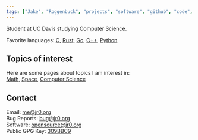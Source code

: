 ```yaml
---
tags: ["Jake", "Roggenbuck", "projects", "software", "github", "code", "product", "manager", "machine learning"]
---
```


Student at UC Davis studying Computer Science.<br>

Favorite languages: [C](https://github.com/JakeRoggenbuck?tab=repositories&q=&type=&language=c&sort=stargazers), [Rust](https://github.com/JakeRoggenbuck?tab=repositories&q=&type=&language=rust&sort=stargazers), [Go](https://github.com/JakeRoggenbuck?tab=repositories&q=&type=&language=go&sort=stargazers), [C++](https://github.com/JakeRoggenbuck?tab=repositories&q=&type=&language=c%2B%2B&sort=stargazers), [Python](https://github.com/JakeRoggenbuck?tab=repositories&q=&type=&language=python&sort=stargazers)

## Topics of interest
Here are some pages about topics I am interest in:<br>
[Math](math), [Space](space), [Computer Science](projects)

<!--
<br>

{{< timeline >}}

{{< timelineItem icon="code" header="AggieWorks" badge="UC Davis" subheader="AggieWorks @ UC Davis" >}}
Currently working as Director of Engineering and helping build <a href="https://clubly.org?source=jr0.org">Clubly.org</a>. View all of our products at <a href="https://aggieworks.org">AggieWorks.org</a>
{{< /timelineItem >}}

{{< /timeline >}}
-->

## Contact

Email: [me@jr0.org](mailto:me@jr0.org)<br>
Bug Reports: [bug@jr0.org](mailto:bug@jr0.org)<br>
Software: [opensource@jr0.org](mailto:opensource@jr0.org)<br>
Public GPG Key: [309BBC9](jakeroggenbuck.gpg)<br>

